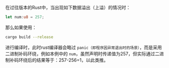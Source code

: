 在过往版本的Rust中，当出现如下数据溢出（上溢）的情况时：

```rust
let num:u8 = 257;
```

那么如果使用：

```bash
cargo build --release
```

进行编译时，此时rust编译器会略过 `panic（即程序因异常退出时的场景）`，而是采用二进制补码环绕，例如本例中的 `num`，虽然声明时传递值为257，但实际通过二进制补码环绕后的结果等于：257-256=1，以此类推。
